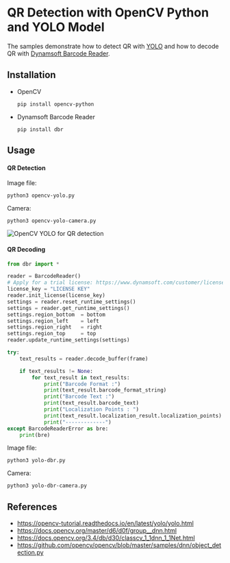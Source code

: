 # QR Detection with OpenCV Python and YOLO Model
The samples demonstrate how to detect QR with [YOLO](https://pjreddie.com/darknet/yolo/) and how to decode QR with [Dynamsoft Barcode Reader](https://www.dynamsoft.com/Products/Dynamic-Barcode-Reader.aspx).

## Installation

- OpenCV 
    
    ```
    pip install opencv-python
    ```

- Dynamsoft Barcode Reader

    ```
    pip install dbr
    ```

## Usage

#### QR Detection

Image file:

```
python3 opencv-yolo.py
```

Camera:

```
python3 opencv-yolo-camera.py
```

![OpenCV YOLO for QR detection](https://www.dynamsoft.com/codepool/wp-content/uploads/2020/11/opencv-yolo-qr-detection.gif)

#### QR Decoding

```py
from dbr import *

reader = BarcodeReader()
# Apply for a trial license: https://www.dynamsoft.com/customer/license/trialLicense
license_key = "LICENSE KEY"
reader.init_license(license_key)
settings = reader.reset_runtime_settings() 
settings = reader.get_runtime_settings()
settings.region_bottom  = bottom
settings.region_left    = left
settings.region_right   = right
settings.region_top     = top
reader.update_runtime_settings(settings)

try:
    text_results = reader.decode_buffer(frame)

    if text_results != None:
        for text_result in text_results:
            print("Barcode Format :")
            print(text_result.barcode_format_string)
            print("Barcode Text :")
            print(text_result.barcode_text)
            print("Localization Points : ")
            print(text_result.localization_result.localization_points)
            print("-------------")
except BarcodeReaderError as bre:
    print(bre)
```

Image file:

```
python3 yolo-dbr.py
```

Camera:

```
python3 yolo-dbr-camera.py
```



## References
- https://opencv-tutorial.readthedocs.io/en/latest/yolo/yolo.html
- https://docs.opencv.org/master/d6/d0f/group__dnn.html
- https://docs.opencv.org/3.4/db/d30/classcv_1_1dnn_1_1Net.html
- https://github.com/opencv/opencv/blob/master/samples/dnn/object_detection.py

